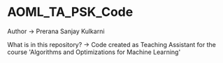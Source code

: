 # AOML_TA_PSK_Code
Author -> Prerana Sanjay Kulkarni

What is in this repository? -> Code created as Teaching Assistant for the course 'Algorithms and Optimizations for Machine Learning' 

